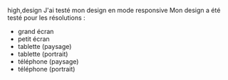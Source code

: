 high,design
J'ai testé mon design en mode responsive
Mon design a été testé pour les résolutions :

* grand écran
* petit écran
* tablette (paysage)
* tablette (portrait)
* téléphone (paysage)
* téléphone (portrait)